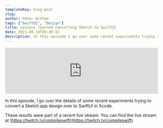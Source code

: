 ```yaml
---
templateKey: blog-post
slug: 
author: Peter Witham
tags: ["SwiftUI", "Design"]
title: Lessons learned converting Sketch to SwiftUI
date: 2021-08-14T00:38:31
description: In this episode I go over some recent experiments trying to convert a Sketch.app design to SwiftUI
---
```


<iframe src="https://open.spotify.com/embed/episode/79HSfGCmg3vri3FEzLqjmT" width="100%" height="152" frameBorder="0" allowtransparency="true" allow="encrypted-media"></iframe>

In this episode, I go over the details of some recent experiments trying to convert a Sketch.app design over to SwiftUI in Xcode.

These results were part of a recent live stream. You can find the live stream at [https://twitch.tv/compileswift](https://twitch.tv/compileswift)